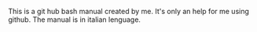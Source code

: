 This is a git hub bash manual created by me.
It's only an help for me using github.
The manual is in italian lenguage.